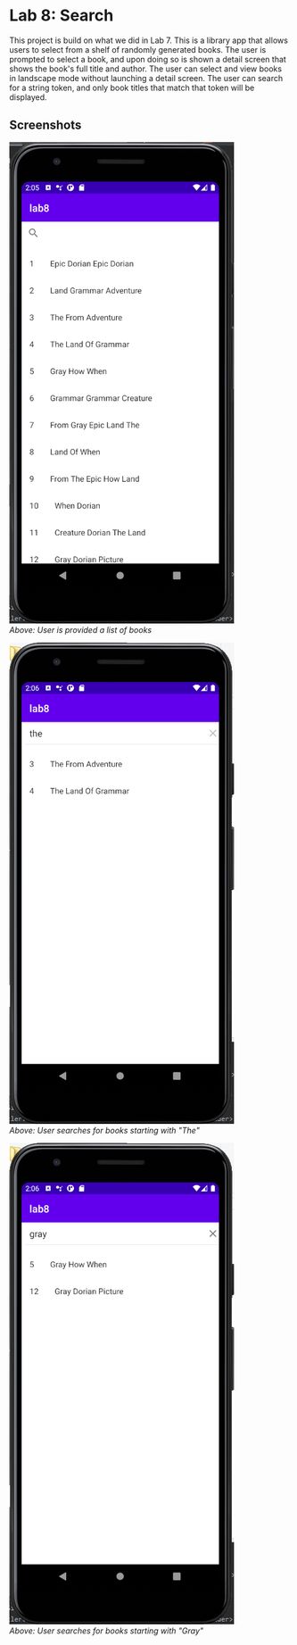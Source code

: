 # Lab 8: Search
This project is build on what we did in Lab 7.  This is a library app that allows users to select from a shelf of randomly generated books. The user is prompted to select a book, and upon doing so is shown a detail screen that shows the book's full title and author.  The user can select and view books in landscape mode without launching a detail screen.
The user can search for a string token, and only book titles that match that token will be displayed.

## Screenshots
![1](https://raw.githubusercontent.com/tuh37046/mobile-app-dev-assignment-8/master/l71.PNG) <br>
*Above: User is provided a list of books*

![1](https://raw.githubusercontent.com/tuh37046/mobile-app-dev-assignment-8/master/l72.PNG) <br>
*Above: User searches for books starting with "The"*


![1](https://raw.githubusercontent.com/tuh37046/mobile-app-dev-assignment-8/master/l73.PNG) <br>
*Above: User searches for books starting with "Gray"*
